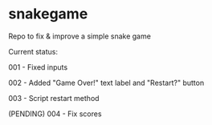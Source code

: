 # snakegame
Repo to fix &amp; improve a simple snake game

Current status:

001 - Fixed inputs

002 - Added "Game Over!" text label and "Restart?" button

003 - Script restart method

(PENDING) 004 - Fix scores
